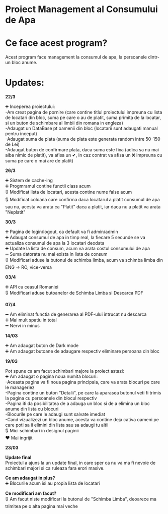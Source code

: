 # Proiect Management al Consumului de Apa

# Ce face acest program?
Acest program face management la consumul de apa, la persoanele dintr-un bloc anume.

# Updates:

<b> 22/3 </b>

➕ Inceperea proiectului:\
    -Am creat pagina de pornire (care contine titlul proiectului impreuna cu lista de locatari din bloc, suma pe care o au de platit, suma primita de la locatar,
     si un buton de schimbare al limbii din romana in engleza)\
    -Adaugat un DataBase pt oamenii din bloc (locatarii sunt adaugati manual pentru inceput)\
    -Adaugat suma de plata (suma de plata este generata random intre 50-150 de Lei)\
    -Adaugat buton de confirmare plata, daca suma este fixa (adica sa nu mai aiba nimic de platit), va afisa un ✔, in caz contrat va afisa un ❌ impreuna cu suma pe care o mai are de platit)

<b> 26/3 </b>

➕ Sistem de cache-ing\
➕ Progmramul contine functii class acum\
🔃 Modificat lista de locatari, acesta contine nume false acum\
🔃 Modificat coloana care confirma daca locatarul a platit consumul de apa sau nu, acesta va arata ca "Platit" daca a platit, iar daca nu a platit va arata "Neplatit"

<b> 30/3 </b>

➕ Pagina de login/logout, ca default va fi admin/admin\
➕ Adaugat consumul de apa in timp real, la fiecare 5 secunde se va actualiza consumul de apa la 3 locatari deodata\
➕ Update la lista de consum, acum va arata costul consumului de apa\
➖ Suma datorata nu mai exista in lista de consum\
🔃 Modificari aduse la butonul de schimba limba, acum va schimba limba din ENG -> RO, vice-versa

<b> 03/4 </b>

➕ API cu ceasul Romaniei\
🔃 Modificari aduse butoanelor de Schimba Limba si Descarca PDF

<b> 07/4 </b>

➖ Am eliminat functia de generarea al PDF-ului intrucat nu descarca\
➕ Mai mult spatiu in total\
➖ Nervi in minus

<b> 14/03 </b>

➕ Am adaugat buton de Dark mode\
➕ Am adaugat butoane de adaugare respectiv eliminare persoana din bloc

<b> 19/03 </b>

Pot spune ca am facut schimbari majore la proiect astazi:\
➕ Am adaugat o pagina noua numita blocuri:\
    -Aceasta pagina va fi noua pagina principala, care va arata blocuri pe care le manageriez\
    -Pagina contine un buton "Detalii", pe care la aparasea butonul veti fi trimis la pagina cu persoanele din blocul respectiv\
    -Pagina iti da posibilitatea de a adauga un bloc si de a elimina un bloc anume din lista cu blocuri\
    -Blocurile pe care le adaugi sunt salvate imediat\
    -Cand vizualizezi un bloc anume, acesta va contine deja cativa oameni pe care poti sa ii elimini din lista sau sa adaugi tu altii\
🔃 Mici schimbari in designul paginii\
❤ Mai ingrijit
   
<b> 23/03 </b>

<b> Update final </b>\
Proiectul a ajuns la un update final, in care sper ca nu va ma fi nevoie de schimbari majori si ca ruleaza fara erori masive.

<b> Ce am adaugat in plus? </b>\
➕ Blocurile acum isi au propia lista de locatari

<b> Ce modificari am facut? </b>\
🔃 Am facut niste modificari la butonul de "Schimba Limba", deoarece ma trimitea pe o alta pagina mai veche

